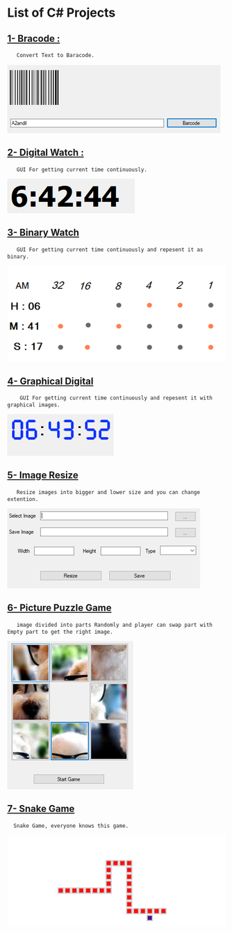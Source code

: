 # List of C# Projects

## [1- Bracode :](C%23%20Projects/1-%20Barcode)
       Convert Text to Baracode.
       
![Barcode](/Graphics/Resources/Barcode.PNG)

## [2- Digital Watch :](C%23%20Projects/2-%20Digital%20Watch)
       GUI For getting current time continuously.
       
![Barcode](/Graphics/Resources/digital_watch.PNG)

## [3- Binary Watch](/C%23%20Projects/3-%20Binary%20Watch)
       GUI For getting current time continuously and repesent it as binary.
       
![Barcode](/Graphics/Resources/binary_watch.PNG)

## [4- Graphical Digital](/C%23%20Projects/4-%20Graphical%20Digital)
        GUI For getting current time continuously and repesent it with graphical images.
       
![Barcode](/Graphics/Resources/graphical_digital_watch.PNG)

## [5- Image Resize](/C%23%20Projects/5-%20Image%20Resize)
       Resize images into bigger and lower size and you can change extention.
       
![Barcode](/Graphics/Resources/image_resize.PNG)

## [6- Picture Puzzle Game](/C%23%20Projects/6-%20Picture%20Puzzle%20Game)
       image divided into parts Randomly and player can swap part with Empty part to get the right image.
       
![Barcode](/Graphics/Resources/puzzle_game.PNG)

## [7- Snake Game](/C%23%20Projects/7-%20Snake%20Game)
      Snake Game, everyone knows this game.
       
![Barcode](/Graphics/Resources/snake_game.PNG)
